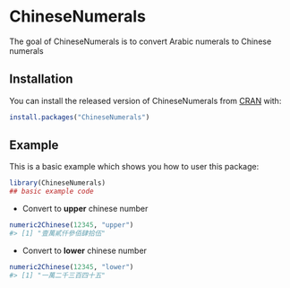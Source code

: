 
<!-- README.md is generated from README.Rmd. Please edit that file -->

# ChineseNumerals

<!-- badges: start -->

<!-- badges: end -->

The goal of ChineseNumerals is to convert Arabic numerals to Chinese
numerals

## Installation

You can install the released version of ChineseNumerals from
[CRAN](https://CRAN.R-project.org) with:

``` r
install.packages("ChineseNumerals")
```

## Example

This is a basic example which shows you how to user this package:

``` r
library(ChineseNumerals)
## basic example code
```

  - Convert to **upper** chinese number

<!-- end list -->

``` r
numeric2Chinese(12345, "upper")
#> [1] "壹萬貳仟參佰肆拾伍"
```

  - Convert to **lower** chinese number

<!-- end list -->

``` r
numeric2Chinese(12345, "lower")
#> [1] "一萬二千三百四十五"
```

